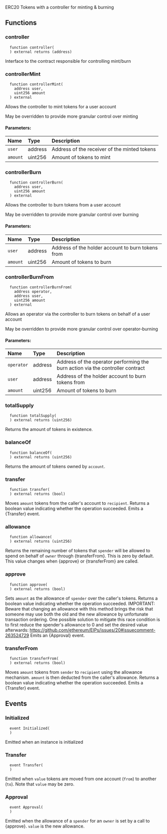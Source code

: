 ERC20 Tokens with a controller for minting & burning

## Functions
### controller
```solidity
  function controller(
  ) external returns (address)
```
Interface to the contract responsible for controlling mint/burn



### controllerMint
```solidity
  function controllerMint(
    address user,
    uint256 amount
  ) external
```
Allows the controller to mint tokens for a user account

May be overridden to provide more granular control over minting

#### Parameters:
| Name | Type | Description                                                          |
| :--- | :--- | :------------------------------------------------------------------- |
|`user` | address | Address of the receiver of the minted tokens
|`amount` | uint256 | Amount of tokens to mint

### controllerBurn
```solidity
  function controllerBurn(
    address user,
    uint256 amount
  ) external
```
Allows the controller to burn tokens from a user account

May be overridden to provide more granular control over burning

#### Parameters:
| Name | Type | Description                                                          |
| :--- | :--- | :------------------------------------------------------------------- |
|`user` | address | Address of the holder account to burn tokens from
|`amount` | uint256 | Amount of tokens to burn

### controllerBurnFrom
```solidity
  function controllerBurnFrom(
    address operator,
    address user,
    uint256 amount
  ) external
```
Allows an operator via the controller to burn tokens on behalf of a user account

May be overridden to provide more granular control over operator-burning

#### Parameters:
| Name | Type | Description                                                          |
| :--- | :--- | :------------------------------------------------------------------- |
|`operator` | address | Address of the operator performing the burn action via the controller contract
|`user` | address | Address of the holder account to burn tokens from
|`amount` | uint256 | Amount of tokens to burn

### totalSupply
```solidity
  function totalSupply(
  ) external returns (uint256)
```

Returns the amount of tokens in existence.


### balanceOf
```solidity
  function balanceOf(
  ) external returns (uint256)
```

Returns the amount of tokens owned by `account`.


### transfer
```solidity
  function transfer(
  ) external returns (bool)
```

Moves `amount` tokens from the caller's account to `recipient`.
Returns a boolean value indicating whether the operation succeeded.
Emits a {Transfer} event.


### allowance
```solidity
  function allowance(
  ) external returns (uint256)
```

Returns the remaining number of tokens that `spender` will be
allowed to spend on behalf of `owner` through {transferFrom}. This is
zero by default.
This value changes when {approve} or {transferFrom} are called.


### approve
```solidity
  function approve(
  ) external returns (bool)
```

Sets `amount` as the allowance of `spender` over the caller's tokens.
Returns a boolean value indicating whether the operation succeeded.
IMPORTANT: Beware that changing an allowance with this method brings the risk
that someone may use both the old and the new allowance by unfortunate
transaction ordering. One possible solution to mitigate this race
condition is to first reduce the spender's allowance to 0 and set the
desired value afterwards:
https://github.com/ethereum/EIPs/issues/20#issuecomment-263524729
Emits an {Approval} event.


### transferFrom
```solidity
  function transferFrom(
  ) external returns (bool)
```

Moves `amount` tokens from `sender` to `recipient` using the
allowance mechanism. `amount` is then deducted from the caller's
allowance.
Returns a boolean value indicating whether the operation succeeded.
Emits a {Transfer} event.


## Events
### Initialized
```solidity
  event Initialized(
  )
```

Emitted when an instance is initialized

### Transfer
```solidity
  event Transfer(
  )
```

Emitted when `value` tokens are moved from one account (`from`) to
another (`to`).
Note that `value` may be zero.

### Approval
```solidity
  event Approval(
  )
```

Emitted when the allowance of a `spender` for an `owner` is set by
a call to {approve}. `value` is the new allowance.

